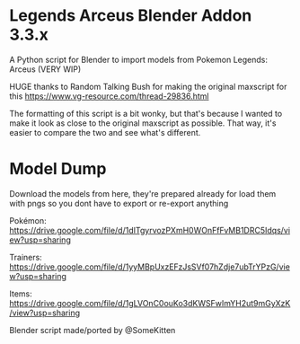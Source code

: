 # Legends Arceus Blender Addon 3.3.x
A Python script for Blender to import models from Pokemon Legends: Arceus (VERY WIP)

HUGE thanks to Random Talking Bush for making the original maxscript for this
https://www.vg-resource.com/thread-29836.html

The formatting of this script is a bit wonky, but that's because I wanted to make it
look as close to the original maxscript as possible.
That way, it's easier to compare the two and see what's different.

# Model Dump 

Download the models from here, they're prepared already for load them with pngs so you dont have to export or re-export anything

Pokémon: https://drive.google.com/file/d/1dITgyrvozPXmH0WOnFfFvMB1DRC5Idqs/view?usp=sharing

Trainers: https://drive.google.com/file/d/1yyMBpUxzEFzJsSVf07hZdje7ubTrYPzG/view?usp=sharing

Items: https://drive.google.com/file/d/1gLVOnC0ouKo3dKWSFwImYH2ut9mGyXzK/view?usp=sharing

Blender script made/ported by @SomeKitten 
